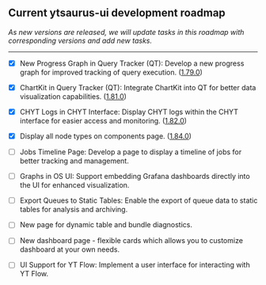 ## Current ytsaurus-ui development roadmap

 _As new versions are released, we will update tasks in this roadmap with corresponding versions and add new tasks._
 ***

- [x] New Progress Graph in Query Tracker (QT): Develop a new progress graph for improved tracking of query execution. ([1.79.0](https://github.com/ytsaurus/ytsaurus-ui/blob/main/packages/ui/CHANGELOG.md#1790-2025-01-30))
- [x] ChartKit in Query Tracker (QT): Integrate ChartKit into QT for better data visualization capabilities. ([1.81.0](https://github.com/ytsaurus/ytsaurus-ui/blob/main/packages/ui/CHANGELOG.md#1810-2025-02-10))
- [x] CHYT Logs in CHYT Interface: Display CHYT logs within the CHYT interface for easier access and monitoring. ([1.82.0](https://github.com/ytsaurus/ytsaurus-ui/blob/main/packages/ui/CHANGELOG.md#1820-2025-02-14))
- [x] Display all node types on components page. ([1.84.0](https://github.com/ytsaurus/ytsaurus-ui/blob/main/packages/ui/CHANGELOG.md#1840-2025-03-12))
- [ ] Jobs Timeline Page: Develop a page to display a timeline of jobs for better tracking and management.
- [ ] Graphs in OS UI: Support embedding Grafana dashboards directly into the UI for enhanced visualization.
- [ ] Export Queues to Static Tables: Enable the export of queue data to static tables for analysis and archiving.
- [ ] New page for dynamic table and bundle diagnostics.
- [ ] New dashboard page - flexible cards which allows you to customize dashboard at your own needs.
- [ ] UI Support for YT Flow: Implement a user interface for interacting with YT Flow.

